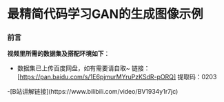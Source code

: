 # 最精简代码学习GAN的生成图像示例

### 前言

**视频里所需的数据集及搭配环境如下**：

- 数据集已上传百度网盘，如有需要请自取~
链接：[https://pan.baidu.com/s/1E6pjmurMYruPzKSdR-pORQ] 
提取码：0203
<hp />
-[B站讲解链接](https://www.bilibili.com/video/BV1934y1r7jc)
<hp />

